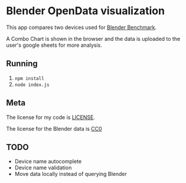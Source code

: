 # Blender OpenData visualization

This app compares two devices used for [Blender Benchmark](https://opendata.blender.org/).

A Combo Chart is shown in the browser and the data is uploaded to the user's google sheets for more analysis.

## Running

1.  `npm install`
2.  `node index.js`

## Meta

The license for my code is [LICENSE](./LICENSE).

The license for the Blender data is [CC0](https://creativecommons.org/share-your-work/public-domain/cc0/)

## TODO

-   Device name autocomplete
-   Device name validation
-   Move data locally instead of querying Blender

